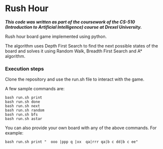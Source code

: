 # Rush Hour 

***This code was written as part of the coursework of the CS-510 (Introduction to Artificial Intelligence) course at Drexel University.***

Rush hour board game implemented using python.

The algorithm uses Depth First Search to find the next possible states of the board and solves it using Random Walk, Breadth First Search and A* algorithm.

### Execution steps
Clone the repository and use the run.sh file to interact with the game.

A few sample commands are:

```
bash run.sh print
bash run.sh done
bash run.sh next
bash run.sh random
bash run.sh bfs
bash run.sh astar
```

You can also provide your own board with any of the above commands.
For example:

```
bash run.sh print "  ooo |ppp q |xx  qa|rrr qa|b c dd|b c ee"
```
